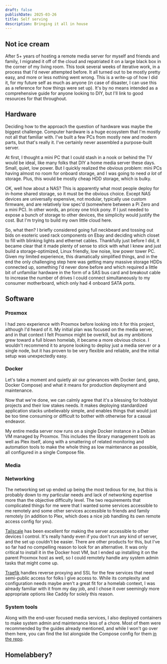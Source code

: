 ```yaml
---
draft: false
publishDate: 2025-03-26
title: Self serving
description: Bringing it all in house
---
```

## Not ice cream

After 5+ years of hosting a remote media server for myself and friends and family, I migrated it off of the cloud and repatriated it on a large black box in the corner of my living room. This took several weeks of iterative work, in a process that I'd never attempted before. It all turned out to be mostly pretty easy, and more or less nothing went wrong. This is a write-up of how I did it, for my future self as much as anyone (in case of disaster, I can use this as a reference for how things were set up). It's by no means intended as a comprehensive guide for anyone looking to DIY, but I'll link to good resources for that throughout.

## Hardware

Deciding how to the approach the question of hardware was maybe the biggest challenge. Computer hardware is a huge ecosystem that I'm mostly not all that familiar with. I've built a few PCs from mostly new and modern parts, but that's really it. I've certainly never assembled a purpose-built server.

At first, I thought a mini PC that I could stash in a nook or behind the TV would be ideal, like many folks that DIY a home media server these days. Small, quiet, low power. But I quickly realized the obvious problem: mini PCs having almost no room for onboard storage, and I was going to need _a lot_ of storage. Plus, this would be mostly cheap HDD storage, which is bulky.

OK, well how about a NAS? This is apparently what most people deploy for in-home shared storage, so it must be the obvious choice. Except NAS devices are universally expensive, not modular, typically use custom firmware, and are relatively low spec'd (somewhere between a Pi Zero and a mini PC). In other words, an pricey one trick pony. If I just needed to expose a bunch of storage to other devices, the simplicity would justify the cost. But I'm trying to build my own little cloud here.

So, what then? I briefly considered going full neckbeard and tossing out bids on esoteric used rack components on Ebay and deciding which closet to fill with blinking lights and ethernet cables. Thankfully just before I did, it became clear that it made plenty of sense to stick with what I knew and just build a storage-optimized, Linux friendly, low noise, low power tower PC. Given my limited experience, this dramatically simplified things, and in the end the only challenging step here was getting many massive storage HDDs connected up, something I'd never done before and which required a little bit of unfamiliar hardware in the form of a SAS bus card and breakout cable to increase the number of drives I could connect simultaneously to my consumer motherboard, which only had 4 onboard SATA ports.

## Software

### Proxmox

I had zero experience with Proxmox before looking into it for this project, although I'd heard of it. My initial plan was focused on the media server, and in that context I felt Proxmox might be overkill, but as my ambitions grew toward a full blown homelab, it became a more obvious choice. I wouldn't recommend it to anyone looking to deploy just a media server or a single node, but it has proven to be very flexible and reliable, and the initial setup was unexpectedly easy.

### Docker

Let's take a moment and quietly air our grievances with Docker (and, gasp, Docker Compose) and what it means for production deployment and maintenance.

Now that we're done, we can calmly agree that it's a blessing for hobbyist projects and their low stakes needs. It makes deploying standardized application stacks unbelievably simple, and enables things that would just be too time consuming or difficult to bother with otherwise for a casual endeavor.

My entire media server now runs on a single Docker instance in a Debian VM managed by Proxmox. This includes the library management tools as well as Plex itself, along with a smattering of related monitoring and automation tools to make the whole thing as low maintenance as possible, all configured in a single Compose file.

### Media

### Networking

The networking set up ended up being the most tedious for me, but this is probably down to my particular needs and lack of networking expertise more than the objective difficulty level. The two requirements that complicated things for me were that I wanted some services accessible to me remotely and some other services accessible to friends and family remotely (in addition to Plex, which does a nice job handling its own remote access config for you).

[Tailscale](https://tailscale.com/) has been excellent for making the server accessible to other devices I control. It's really handy even if you don't run any kind of server, and the set up couldn't be easier. There are other products for this, but I've so far had no compelling reason to look for an alternative. It was only critical to install it in the Docker host VM, but I ended up installing it on the parent Proxmox host as well, so I could remotely handle any system admin tasks that might come up.

[Traefik](https://traefik.io/traefik/) handles reverse proxying and SSL for the few services that need semi-public access for folks I give access to. While its complexity and configuration needs maybe aren't a great fit for a homelab context, I was already familiar with it from my day job, and I chose it over seemingly more appropriate options like Caddy for solely this reason.

### System tools

Along with the end-user focused media services, I also deployed containers to make system admin and maintenance less of a chore. Most of them were recommended by the guides already mentioned, and while I won't go over them here, you can find the list alongside the Compose config for them [in the repo](https://github.com/zanetaylor/homelab).

## Homelabbery?
